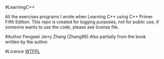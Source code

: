 #LearningC++

All the exercises programs I wrote when Learning C++ using C++ Primer Fifth Edition. This repo is created for logging purposes, not for public use, if someone wants to use the code, please see license file.

#Author
Fengwei Jerry Zhang (Zhang96)
Also partially from the book written by the author.

#Licence
[WTFPL](http://www.wtfpl.net)